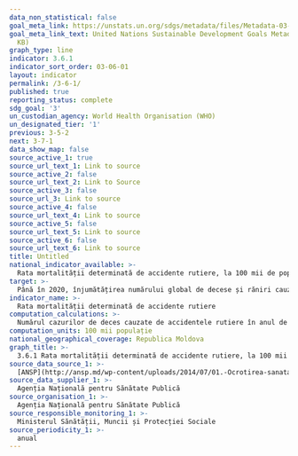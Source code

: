 ```yaml
---
data_non_statistical: false
goal_meta_link: https://unstats.un.org/sdgs/metadata/files/Metadata-03-06-01.pdf
goal_meta_link_text: United Nations Sustainable Development Goals Metadata (PDF 213
  KB)
graph_type: line
indicator: 3.6.1
indicator_sort_order: 03-06-01
layout: indicator
permalink: /3-6-1/
published: true
reporting_status: complete
sdg_goal: '3'
un_custodian_agency: World Health Organisation (WHO)
un_designated_tier: '1'
previous: 3-5-2
next: 3-7-1
data_show_map: false
source_active_1: true
source_url_text_1: Link to source
source_active_2: false
source_url_text_2: Link to Source
source_active_3: false
source_url_3: Link to source
source_active_4: false
source_url_text_4: Link to source
source_active_5: false
source_url_text_5: Link to source
source_active_6: false
source_url_text_6: Link to source
title: Untitled
national_indicator_available: >-
  Rata mortalității determinată de accidente rutiere, la 100 mii de populație
target: >-
  Până în 2020, înjumătățirea numărului global de decese și răniri cauzate de accidente rutiere
indicator_name: >-
  Rata mortalității determinată de accidente rutiere
computation_calculations: >-
  Numărul cazurilor de deces cauzate de accidentele rutiere în anul de referință raportat la numărul populației *100000
computation_units: 100 mii populație
national_geographical_coverage: Republica Moldova
graph_title: >-
  3.6.1 Rata mortalității determinată de accidente rutiere, la 100 mii de populație
source_data_source_1: >-
  [ANSP](http://ansp.md/wp-content/uploads/2014/07/01.-Ocrotirea-sanatatii-populatiei-grafice-si-tabele.pdf)
source_data_supplier_1: >-
  Agenția Națională pentru Sănătate Publică
source_organisation_1: >-
  Agenția Națională pentru Sănătate Publică
source_responsible_monitoring_1: >-
  Ministerul Sănătății, Muncii și Protecției Sociale
source_periodicity_1: >-
  anual
---
```


